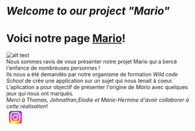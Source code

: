 # *Welcome to our project "Mario"*
# Voici notre page [Mario](https://najimkeb.github.io/Mario/)!
![alt text](https://upload.wikimedia.org/wikipedia/commons/thumb/d/d2/Affiche_Super_Mario_Bros_%282023%29.jpg/640px-Affiche_Super_Mario_Bros_%282023%29.jpg)
<br>
Nous sommes ravis de vous présenter notre projet Mario qui a bercé l'enfance de nombreuses personnes ! 
<br>
Ils nous a été demandés par notre organisme de formation *Wild code School* de crée une application sur un sujet qui nous tenait à coeur.
<br>
L'aplication a pour objectif de présenter l'origine de *Mario* avec quelques jeux qui nous ont marqués.
<br>
*Merci à Thomas, Johnathan,Elodie et Marie-Hermine d'avoir collaborer à cette réalisation*!
<br>
<a href="https://www.instagram.com/mariobrossdu31/">
<img alt="mario" src="https://github.com/Najimkeb/Mario/blob/main/img/instag.png" width="50" height="auto" />
</a>
